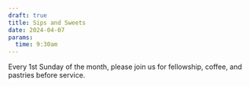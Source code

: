```yaml
---
draft: true
title: Sips and Sweets
date: 2024-04-07
params:
  time: 9:30am
---
```

Every 1st Sunday of the month, please join us for fellowship, coffee, and pastries before service.
